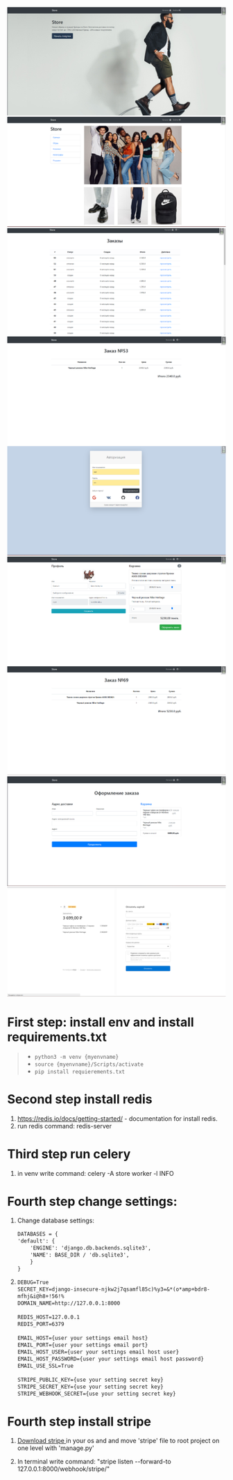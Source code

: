 <img src="https://github.com/djsadd/firststore/blob/main/store/static/vendor/img/Снимок%20экрана%202023-09-22%20154439.png">
<img src="https://github.com/djsadd/firststore/blob/main/store/static/vendor/img/Снимок%20экрана%202023-09-22%20154516.png">
<img src="https://github.com/djsadd/firststore/blob/main/store/static/vendor/img/Снимок%20экрана%202023-09-22%20154530.png">
<img src="https://github.com/djsadd/firststore/blob/main/store/static/vendor/img/Снимок%20экрана%202023-09-22%20154536.png">
<img src="https://github.com/djsadd/firststore/blob/main/store/static/vendor/img/Снимок%20экрана%202023-09-22%20154615.png">
<img src="https://github.com/djsadd/firststore/blob/main/store/static/vendor/img/Снимок%20экрана%202023-09-22%20154711.png">
<img src="https://github.com/djsadd/firststore/blob/main/store/static/vendor/img/Снимок%20экрана%202023-09-26%20234014.png">
<img src="https://github.com/djsadd/firststore/blob/main/store/static/vendor/img/Снимок%20экрана%202023-09-26%20234024.png">
<img src="https://github.com/djsadd/firststore/blob/main/store/static/vendor/img/Снимок%20экрана%202023-09-26%20234035.png">


# First step: install env and install requirements.txt 
  > - ```python3 -m venv {myenvname}```
  > - ```source {myenvname}/Scripts/activate```
  > - ```pip install requierements.txt```

# Second step install redis
1. https://redis.io/docs/getting-started/ - documentation for install redis.
2. run redis command: redis-server

# Third step run celery
1. in venv write command: celery -A store worker -l INFO


# Fourth step change settings:
1. Change database settings:
   ```
   DATABASES = {
   'default': {
       'ENGINE': 'django.db.backends.sqlite3',
       'NAME': BASE_DIR / 'db.sqlite3',
       }
   }
    ```

2.  ```
    DEBUG=True
    SECRET_KEY=django-insecure-njkw2j7qsamfl85c)%y3=&*(o*amp+bdr8-mfhj&i@h8+!56!%
    DOMAIN_NAME=http://127.0.0.1:8000
    
    REDIS_HOST=127.0.0.1
    REDIS_PORT=6379
    
    EMAIL_HOST={user your settings email host}
    EMAIL_PORT={user your settings email port}
    EMAIL_HOST_USER={user your settings email host user}
    EMAIL_HOST_PASSWORD={user your settings email host password}
    EMAIL_USE_SSL=True
    
    STRIPE_PUBLIC_KEY={use your setting secret key}
    STRIPE_SECRET_KEY={use your setting secret key}
    STRIPE_WEBHOOK_SECRET={use your setting secret key}
    ```
# Fourth step install stripe
1. <p><a href="https://stripe.com/docs/stripe-cli">Download stripe </a> in your os and and move 'stripe' file to root project on one level with 'manage.py'</p>
2. In terminal write command: "stripe listen --forward-to 127.0.0.1:8000/webhook/stripe/"
